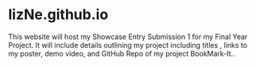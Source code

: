 # lizNe.github.io
This website will host my Showcase Entry Submission 1 for my Final Year Project. It will include details outlining my project including titles , links to my poster, demo video, and GitHub Repo of my project BookMark-It..
